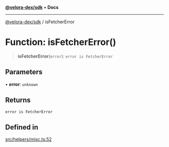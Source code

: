 [**@velora-dex/sdk**](../README.md) • **Docs**

***

[@velora-dex/sdk](../globals.md) / isFetcherError

# Function: isFetcherError()

> **isFetcherError**(`error`): `error is FetcherError`

## Parameters

• **error**: `unknown`

## Returns

`error is FetcherError`

## Defined in

[src/helpers/misc.ts:52](https://github.com/VeloraDEX/sdk/blob/feat/extend_delta_orders_filtering/src/helpers/misc.ts#L52)
